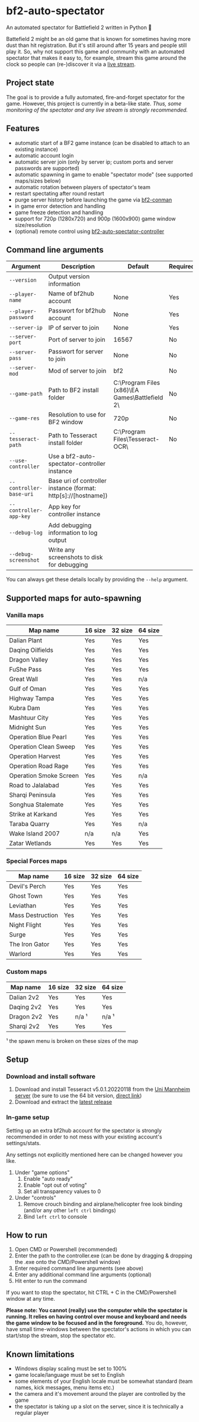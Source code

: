 # bf2-auto-spectator
An automated spectator for Battlefield 2 written in Python 🐍

Battefield 2 might be an old game that is known for sometimes having more dust than hit registration. But it's still around after 15 years and people still play it. So, why not support this game and community with an automated spectator that makes it easy to, for example, stream this game around the clock so people can (re-)discover it via a [live stream](https://www.twitch.tv/bf2tv).

## Project state
The goal is to provide a fully automated, fire-and-forget spectator for the game. However, this project is currently in a beta-like state. *Thus, some monitoring of the spectator and any live stream is strongly recommended.*

## Features
- automatic start of a BF2 game instance (can be disabled to attach to an existing instance)
- automatic account login
- automatic server join (only by server ip; custom ports and server passwords are supported)
- automatic spawning in game to enable "spectator mode" (see supported maps/sizes below)
- automatic rotation between players of spectator's team
- restart spectating after round restart
- purge server history before launching the game via [bf2-conman](https://github.com/cetteup/conman/releases/tag/v0.1.1)
- in game error detection and handling
- game freeze detection and handling
- support for 720p (1280x720) and 900p (1600x900) game window size/resolution
- (optional) remote control using [bf2-auto-spectator-controller](https://github.com/cetteup/bf2-auto-spectator-controller)

## Command line arguments
| Argument                | Description                                                    | Default                                        | Required |
|-------------------------|----------------------------------------------------------------|------------------------------------------------|----------|
| `--version`             | Output version information                                     |                                                |          |
| `--player-name`         | Name of bf2hub account                                         | None                                           | Yes      |
| `--player-password`     | Passwort for bf2hub account                                    | None                                           | Yes      |
| `--server-ip`           | IP of server to join                                           | None                                           | Yes      |
| `--server-port`         | Port of server to join                                         | 16567                                          | No       |
| `--server-pass`         | Passwort for server to join                                    | None                                           | No       |
| `--server-mod`          | Mod of server to join                                          | bf2                                            | No       |
| `--game-path`           | Path to BF2 install folder                                     | C:\Program Files (x86)\EA Games\Battlefield 2\ | No       |
| `--game-res`            | Resolution to use for BF2 window                               | 720p                                           | No       |
| `--tesseract-path`      | Path to Tesseract install folder                               | C:\Program Files\Tesseract-OCR\                | No       |
| `--use-controller`      | Use a bf2-auto-spectator-controller instance                   |                                                |          |
| `--controller-base-uri` | Base uri of controller instance (format: http[s]://[hostname]) |                                                |          |
| `--controller-app-key`  | App key for controller instance                                |                                                |          |
| `--debug-log`           | Add debugging information to log output                        |                                                |          |
| `--debug-screenshot`    | Write any screenshots to disk for debugging                    |                                                |          |

You can always get these details locally by providing the `--help` argument.

## Supported maps for auto-spawning
### Vanilla maps
| Map name               | 16 size | 32 size | 64 size |
|------------------------|---------|---------|---------|
| Dalian Plant           | Yes     | Yes     | Yes     |
| Daqing Oilfields       | Yes     | Yes     | Yes     |
| Dragon Valley          | Yes     | Yes     | Yes     |
| FuShe Pass             | Yes     | Yes     | Yes     |
| Great Wall             | Yes     | Yes     | n/a     |
| Gulf of Oman           | Yes     | Yes     | Yes     |
| Highway Tampa          | Yes     | Yes     | Yes     |
| Kubra Dam              | Yes     | Yes     | Yes     |
| Mashtuur City          | Yes     | Yes     | Yes     |
| Midnight Sun           | Yes     | Yes     | Yes     |
| Operation Blue Pearl   | Yes     | Yes     | Yes     |
| Operation Clean Sweep  | Yes     | Yes     | Yes     |
| Operation Harvest      | Yes     | Yes     | Yes     |
| Operation Road Rage    | Yes     | Yes     | Yes     |
| Operation Smoke Screen | Yes     | Yes     | n/a     |
| Road to Jalalabad      | Yes     | Yes     | Yes     |
| Sharqi Peninsula       | Yes     | Yes     | Yes     |
| Songhua Stalemate      | Yes     | Yes     | Yes     |
| Strike at Karkand      | Yes     | Yes     | Yes     |
| Taraba Quarry          | Yes     | Yes     | n/a     |
| Wake Island 2007       | n/a     | n/a     | Yes     |
| Zatar Wetlands         | Yes     | Yes     | Yes     |

### Special Forces maps
| Map name               | 16 size | 32 size | 64 size |
|------------------------|---------|---------|---------|
| Devil's Perch          | Yes     | Yes     | Yes     |
| Ghost Town             | Yes     | Yes     | Yes     |
| Leviathan              | Yes     | Yes     | Yes     |
| Mass Destruction       | Yes     | Yes     | Yes     |
| Night Flight           | Yes     | Yes     | Yes     |
| Surge                  | Yes     | Yes     | Yes     |
| The Iron Gator         | Yes     | Yes     | Yes     |
| Warlord                | Yes     | Yes     | Yes     |

### Custom maps
| Map name   | 16 size | 32 size | 64 size |
|------------|---------|---------|---------|
| Dalian 2v2 | Yes     | Yes     | Yes     |
| Daqing 2v2 | Yes     | Yes     | Yes     |
| Dragon 2v2 | Yes     | n/a ¹   | n/a ¹   |
| Sharqi 2v2 | Yes     | Yes     | Yes     |

¹ the spawn menu is broken on these sizes of the map

## Setup
### Download and install software
1. Download and install Tesseract v5.0.1.20220118 from the [Uni Mannheim server](https://digi.bib.uni-mannheim.de/tesseract/) (be sure to use the 64 bit version, [direct link](https://digi.bib.uni-mannheim.de/tesseract/tesseract-ocr-w64-setup-v5.0.1.20220118.exe))
2. Download and extract the [latest release](https://github.com/cetteup/bf2-auto-spectator/releases/latest)

### In-game setup
Setting up an extra bf2hub account for the spectator is strongly recommended in order to not mess with your existing account's settings/stats.

Any settings not explicitly mentioned here can be changed however you like.
1. Under "game options"
    1. Enable "auto ready"
    2. Enable "opt out of voting"
    3. Set all transparency values to 0
2. Under "controls"
    1. Remove crouch binding and airplane/helicopter free look binding (and/or any other `left ctrl` bindings)
    2. Bind `left ctrl` to console
  
## How to run
1. Open CMD or Powershell (recommended)
2. Enter the path to the controller.exe (can be done by dragging & dropping the .exe onto the CMD/Powershell window)
3. Enter required command line arguments (see above)
4. Enter any additional command line arguments (optional)
5. Hit enter to run the command

If you want to stop the spectator, hit CTRL + C in the CMD/Powershell window at any time.

**Please note: You cannot (really) use the computer while the spectator is running. It relies on having control over mouse and keyboard and needs the game window to be focused and in the foreground.** You do, however, have small time-windows between the spectator's actions in which you can start/stop the stream, stop the spectator etc.

## Known limitations
- Windows display scaling must be set to 100%
- game locale/language must be set to English
- some elements of your English locale must be somewhat standard (team names, kick messages, menu items etc.)
- the camera and it's movement around the player are controlled by the game
- the spectator is taking up a slot on the server, since it is technically a regular player

